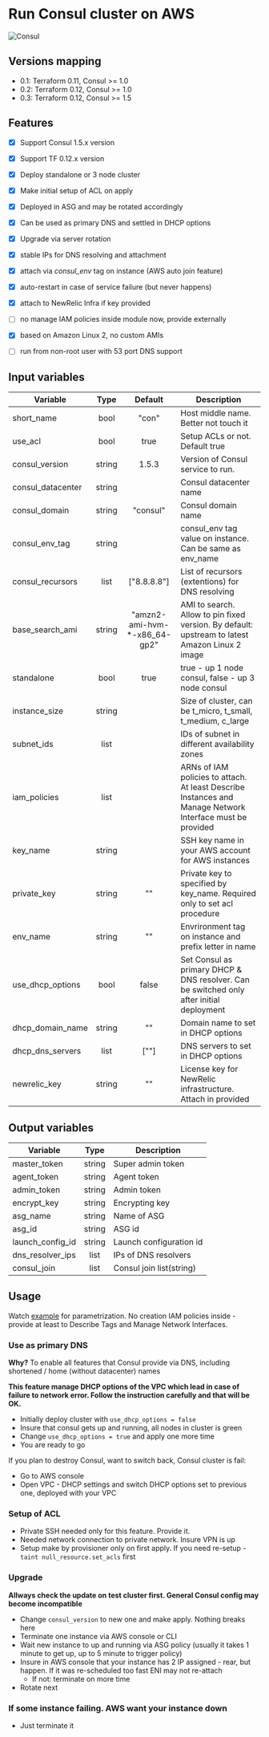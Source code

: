 # Run Consul cluster on AWS
![Consul](https://422bf3d160f51e6f9d81-50529851d44f252cc6434d6bbf378de4.ssl.cf2.rackcdn.com/Consul_VerticalLogo_FullColor-blog-list.4d55ef4f663e9f2cbca3db491b480691.png)

## Versions mapping

- 0.1: Terraform 0.11, Consul >= 1.0 
- 0.2: Terraform 0.12, Consul >= 1.0 
- 0.3: Terraform 0.12, Consul >= 1.5 

## Features

- [x] Support Consul 1.5.x version
- [x] Support TF 0.12.x version
- [x] Deploy standalone or 3 node cluster
- [x] Make initial setup of ACL on apply
- [x] Deployed in ASG and may be rotated accordingly
- [x] Can be used as primary DNS and settled in DHCP options
- [x] Upgrade via server rotation
- [x] stable IPs for DNS resolving and attachment
- [x] attach via _consul_env_ tag on instance (AWS auto join feature)
- [x] auto-restart in case of service failure (but never happens)
- [x] attach to NewRelic Infra if key provided
- [ ] no manage IAM policies inside module now, provide externally
- [x] based on Amazon Linux 2, no custom AMIs
- [ ] run from non-root user with 53 port DNS support


## Input variables

| Variable               |  Type  |  Default                     | Description                                                                                               |
|------------------------|:------:|:----------------------------:|-----------------------------------------------------------------------------------------------------------|
| short_name             |  bool  |           "con"              | Host middle name. Better not touch it                                                                     |
| use_acl                |  bool  |           true               | Setup ACLs or not. Default true                                                                           |
| consul_version         | string |           1.5.3              | Version of Consul service to run.                                                                         |
| consul_datacenter      | string |                              | Consul datacenter name                                                                                    |
| consul_domain          | string |          "consul"            | Consul domain name                                                                                        |
| consul_env_tag         | string |                              | consul_env tag value on instance. Can be same as env_name                                                 |
| consul_recursors       |  list  |         ["8.8.8.8"]          | List of recursors (extentions) for DNS resolving                                                          |
| base_search_ami        | string | "amzn2-ami-hvm-*-x86_64-gp2" | AMI to search. Allow to pin fixed version. By default: upstream to latest Amazon Linux 2 image            |
| standalone             |  bool  |            true              | true - up 1 node consul, false - up 3 node consul                                                         |
| instance_size          | string |                              | Size of cluster, can be t_micro, t_small, t_medium, c_large                                               |
| subnet_ids             |  list  |                              | IDs of subnet in different availability zones                                                             |
| iam_policies           |  list  |                              | ARNs of IAM policies to attach. At least Describe Instances and Manage Network Interface must be provided |
| key_name               | string |                              | SSH key name in your AWS account for AWS instances                                                        |
| private_key            | string |             ""               | Private key to specified by key_name. Required only to set acl procedure                                  |
| env_name               | string |             ""               | Envrironment tag on instance and prefix letter in name                                                    |
| use_dhcp_options       | bool   |            false             | Set Consul as primary DHCP & DNS resolver. Can be switched only after initial deployment                  |
| dhcp_domain_name       | string |             ""               | Domain name to set in DHCP options                                                                        |
| dhcp_dns_servers       | list   |            [""]              | DNS servers to set in DHCP options                                                                        |
| newrelic_key           | string |             ""               | License key for NewRelic infrastructure. Attach in provided                                               |

## Output variables

| Variable             |  Type  | Description              |
|----------------------|:------:|--------------------------|
| master_token         | string | Super admin token        |
| agent_token          | string | Agent token              |
| admin_token          | string | Admin token              |
| encrypt_key          | string | Encrypting key           |
| asg_name             | string | Name of ASG              |
| asg_id               | string | ASG id                   |
| launch_config_id     | string | Launch configuration id  |
| dns_resolver_ips     | list   | IPs of DNS resolvers     |
| consul_join          | list   | Consul join list(string) |


## Usage

Watch [example](./examples/consul_server.tf) for parametrization.
No creation IAM policies inside - provide at least to Describe Tags and Manage Network Interfaces.

### Use as primary DNS

__Why?__ To enable all features that Consul provide via DNS, including shortened / home (without datacenter) names

__This feature manage DHCP options of the VPC which lead in case of failure to network error. 
Follow the instruction carefully and that will be OK.__

* Initially deploy cluster with `use_dhcp_options = false`
* Insure that consul gets up and running, all nodes in cluster is green
* Change `use_dhcp_options = true` and apply one more time
* You are ready to go

If you plan to destroy Consul, want to switch back, Consul cluster is fail:
* Go to AWS console
* Open VPC - DHCP settings and switch DHCP options set to previous one, deployed with your VPC

### Setup of ACL

* Private SSH needed only for this feature. Provide it.
* Needed network connection to private network. Insure VPN is up
* Setup make by provisioner only on first apply. If you need re-setup - `taint null_resource.set_acls` first

### Upgrade

__Allways check the update on test cluster first. General Consul config may become incompatible__

* Change `consul_version` to new one and make apply. Nothing breaks here
* Terminate one instance via AWS console or CLI
* Wait new instance to up and running via ASG policy (usually it takes 1 minute to get up, up to 5 minute to trigger policy)
* Insure in AWS console that your instance has 2 IP assigned - rear, but happen. If it was re-scheduled too fast ENI may not re-attach
  * If not: terminate on more time
* Rotate next

### If some instance failing. AWS want your instance down

* Just terminate it
  

